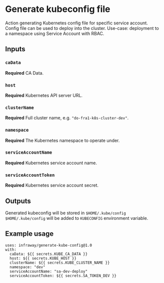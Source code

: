 # Generate kubeconfig file
Action generating Kubernetes config file for specific service account. Config file can be used to deploy into the cluster. 
Use-case: deployment to a namespace using Service Account with RBAC.

## Inputs
### `caData`
**Required** CA Data.
### `host`
**Required** Kubernetes API server URL.
### `clusterName`
**Required** Full cluster name, e.g. `"do-fra1-k8s-cluster-dev"`.
### `namespace`
**Required** The Kubernetes namespace to operate under.
### `serviceAccountName`
**Required** Kubernetes service account name.
### `serviceAccountToken`
**Required** Kubernetes service account secret.

## Outputs
Generated kubeconfig will be stored in `$HOME/.kube/config`
`$HOME/.kube/config` will be added to `KUBECONFIG` environment variable.

## Example usage
```
uses: infraway/generate-kube-config@1.0
with:
  caData: ${{ secrets.KUBE_CA_DATA }}
  host: ${{ secrets.KUBE_HOST }}
  clusterName: ${{ secrets.KUBE_CLUSTER_NAME }}
  namespace: "dev"
  serviceAccountName: "sa-dev-deploy"
  serviceAccountToken: ${{ secrets.SA_TOKEN_DEV }}
```
